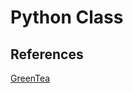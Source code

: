 Python Class
============

References
----------

[GreenTea](http://www.greenteapress.com/thinkpython/html/thinkpython016.html)
